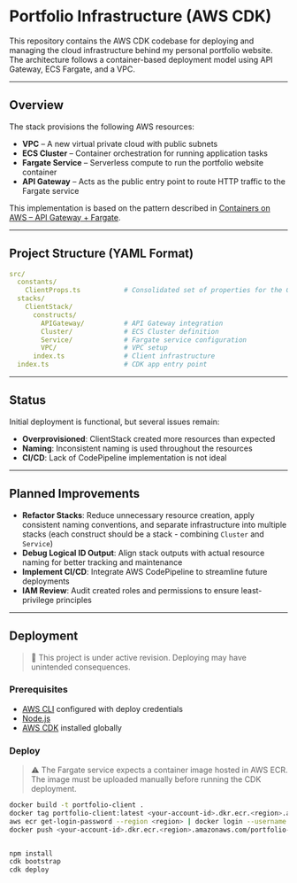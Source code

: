 # Portfolio Infrastructure (AWS CDK)

This repository contains the AWS CDK codebase for deploying and managing the cloud infrastructure behind my personal portfolio website. The architecture follows a container-based deployment model using API Gateway, ECS Fargate, and a VPC.

---

## Overview

The stack provisions the following AWS resources:

- **VPC** – A new virtual private cloud with public subnets
- **ECS Cluster** – Container orchestration for running application tasks
- **Fargate Service** – Serverless compute to run the portfolio website container
- **API Gateway** – Acts as the public entry point to route HTTP traffic to the Fargate service

This implementation is based on the pattern described in [Containers on AWS – API Gateway + Fargate](https://containersonaws.com/pattern/api-gateway-fargate-cloudformation).

---

## Project Structure (YAML Format)

```yaml
src/
  constants/
    ClientProps.ts           # Consolidated set of properties for the Client
  stacks/
    ClientStack/             
      constructs/
        APIGateway/          # API Gateway integration
        Cluster/             # ECS Cluster definition
        Service/             # Fargate service configuration
        VPC/                 # VPC setup
      index.ts               # Client infrastructure
  index.ts                   # CDK app entry point
```

---

## Status

Initial deployment is functional, but several issues remain:

- **Overprovisioned**: ClientStack created more resources than expected
- **Naming**: Inconsistent naming is used throughout the resources
- **CI/CD**: Lack of CodePipeline implementation is not ideal

---

## Planned Improvements

- **Refactor Stacks**: Reduce unnecessary resource creation, apply consistent naming conventions, and separate infrastructure into multiple stacks (each construct should be a stack - combining `Cluster` and `Service`)
- **Debug Logical ID Output**: Align stack outputs with actual resource naming for better tracking and maintenance
- **Implement CI/CD**: Integrate AWS CodePipeline to streamline future deployments
- **IAM Review**: Audit created roles and permissions to ensure least-privilege principles

---

## Deployment

> 🛑 This project is under active revision. Deploying may have unintended consequences. 

### Prerequisites

- [AWS CLI](https://docs.aws.amazon.com/cli/latest/userguide/install-cliv2.html) configured with deploy credentials
- [Node.js](https://nodejs.org/en/download/)
- [AWS CDK](https://docs.aws.amazon.com/cdk/v2/guide/getting_started.html) installed globally

### Deploy

> ⚠️ The Fargate service expects a container image hosted in AWS ECR. The image must be uploaded manually before running the CDK deployment.

```bash
docker build -t portfolio-client .
docker tag portfolio-client:latest <your-account-id>.dkr.ecr.<region>.amazonaws.com/portfolio-client:latest
aws ecr get-login-password --region <region> | docker login --username AWS --password-stdin <your-account-id>.dkr.ecr.<region>.amazonaws.com
docker push <your-account-id>.dkr.ecr.<region>.amazonaws.com/portfolio-client:latest


npm install
cdk bootstrap
cdk deploy
```
